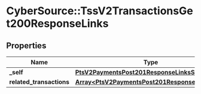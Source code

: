# CyberSource::TssV2TransactionsGet200ResponseLinks

## Properties
Name | Type | Description | Notes
------------ | ------------- | ------------- | -------------
**_self** | [**PtsV2PaymentsPost201ResponseLinksSelf**](PtsV2PaymentsPost201ResponseLinksSelf.md) |  | [optional] 
**related_transactions** | [**Array&lt;PtsV2PaymentsPost201ResponseLinksSelf&gt;**](PtsV2PaymentsPost201ResponseLinksSelf.md) |  | [optional] 


